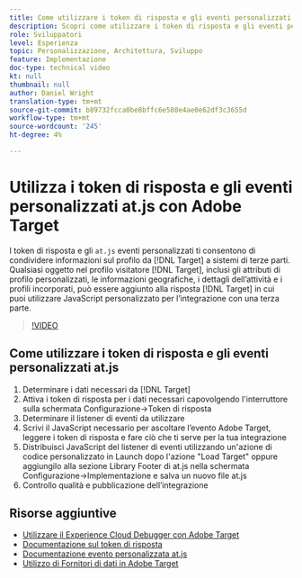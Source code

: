 ```yaml
---
title: Come utilizzare i token di risposta e gli eventi personalizzati at.js
description: Scopri come utilizzare i token di risposta e gli eventi personalizzati at.js per condividere le informazioni sul profilo da Target a sistemi di terze parti.
role: Sviluppatori
level: Esperienza
topic: Personalizzazione, Architettura, Sviluppo
feature: Implementazione
doc-type: technical video
kt: null
thumbnail: null
author: Daniel Wright
translation-type: tm+mt
source-git-commit: b89732fcca0be8bffc6e580e4ae0e62df3c3655d
workflow-type: tm+mt
source-wordcount: '245'
ht-degree: 4%

---
```



# Utilizza i token di risposta e gli eventi personalizzati at.js con Adobe Target

I token di risposta e gli `at.js` eventi personalizzati ti consentono di condividere informazioni sul profilo da [!DNL Target] a sistemi di terze parti. Qualsiasi oggetto nel profilo visitatore [!DNL Target], inclusi gli attributi di profilo personalizzati, le informazioni geografiche, i dettagli dell’attività e i profili incorporati, può essere aggiunto alla risposta [!DNL Target] in cui puoi utilizzare JavaScript personalizzato per l’integrazione con una terza parte.

>[!VIDEO](https://video.tv.adobe.com/v/23253/?quality=12)

## Come utilizzare i token di risposta e gli eventi personalizzati at.js

1. Determinare i dati necessari da [!DNL Target]
1. Attiva i token di risposta per i dati necessari capovolgendo l&#39;interruttore sulla schermata Configurazione->Token di risposta
1. Determinare il listener di eventi da utilizzare
1. Scrivi il JavaScript necessario per ascoltare l’evento Adobe Target, leggere i token di risposta e fare ciò che ti serve per la tua integrazione
1. Distribuisci JavaScript del listener di eventi utilizzando un&#39;azione di codice personalizzato in Launch dopo l&#39;azione &quot;Load Target&quot; oppure aggiungilo alla sezione Library Footer di at.js nella schermata Configurazione->Implementazione e salva un nuovo file at.js
1. Controllo qualità e pubblicazione dell’integrazione

## Risorse aggiuntive

* [Utilizzare il Experience Cloud Debugger con Adobe Target](../troubleshooting/troubleshoot-with-the-experience-cloud-debugger.md)
* [Documentazione sul token di risposta](https://docs.adobe.com/help/en/target/using/administer/response-tokens.html)
* [Documentazione evento personalizzata at.js](https://docs.adobe.com/content/help/en/target/using/implement-target/client-side/functions-overview/atjs-custom-events.html)
* [Utilizzo di Fornitori di dati in Adobe Target](use-data-providers-to-integrate-third-party-data.md)